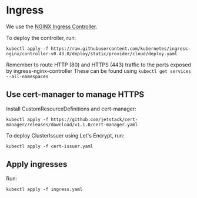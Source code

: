 # Ingress

We use the [NGINX Ingress Controller](https://kubernetes.github.io/ingress-nginx/).

To deploy the controller, run:

`kubectl apply -f https://raw.githubusercontent.com/kubernetes/ingress-nginx/controller-v0.43.0/deploy/static/provider/cloud/deploy.yaml`

Remember to route HTTP (80) and HTTPS (443) traffic to the ports exposed by ingress-nginx-controller
These can be found using `kubectl get services --all-namespaces`

## Use cert-manager to manage HTTPS

Install CustomResourceDefinitions and cert-manager:

`kubectl apply -f https://github.com/jetstack/cert-manager/releases/download/v1.1.0/cert-manager.yaml`

To deploy ClusterIssuer using Let's Encrypt, run:

`kubectl apply -f cert-issuer.yaml`

## Apply ingresses

Run:

`kubectl apply -f ingress.yaml`
